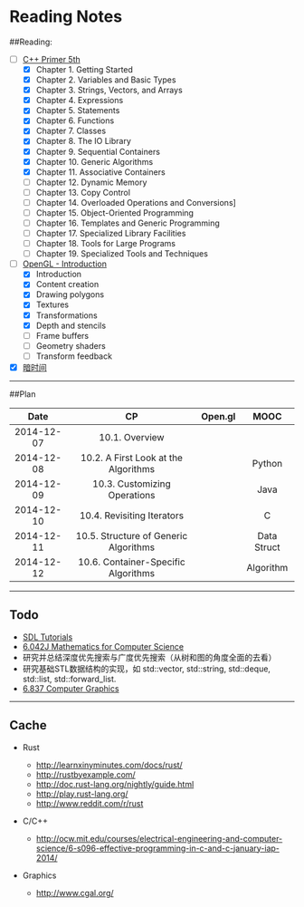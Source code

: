 Reading Notes
===========

##Reading:
- [ ] [C++ Primer 5th](http://book.douban.com/subject/24089577/)
  - [x] Chapter 1. Getting Started
  - [x] Chapter 2. Variables and Basic Types
  - [x] Chapter 3. Strings, Vectors, and Arrays
  - [x] Chapter 4. Expressions
  - [x] Chapter 5. Statements
  - [x] Chapter 6. Functions
  - [x] Chapter 7. Classes
  - [x] Chapter 8. The IO Library
  - [x] Chapter 9. Sequential Containers
  - [x] Chapter 10. Generic Algorithms
  - [x] Chapter 11. Associative Containers
  - [ ] Chapter 12. Dynamic Memory
  - [ ] Chapter 13. Copy Control
  - [ ] Chapter 14. Overloaded Operations and Conversions]
  - [ ] Chapter 15. Object-Oriented Programming
  - [ ] Chapter 16. Templates and Generic Programming
  - [ ] Chapter 17. Specialized Library Facilities
  - [ ] Chapter 18. Tools for Large Programs
  - [ ] Chapter 19. Specialized Tools and Techniques
- [ ] [OpenGL - Introduction](https://open.gl)
  - [x] Introduction
  - [x] Content creation
  - [x] Drawing polygons
  - [x] Textures
  - [x] Transformations
  - [x] Depth and stencils
  - [ ] Frame buffers
  - [ ] Geometry shaders
  - [ ] Transform feedback
- [x] [暗时间](http://book.douban.com/subject/6709809/)

----------

##Plan

| Date | CP | Open.gl | MOOC |
|:----:|:--:|:-------:|:----:|
|	2014-12-07	|	10.1. Overview	|	|		|
|	2014-12-08	|	10.2. A First Look at the Algorithms	|	|	Python	|
|	2014-12-09	|	10.3. Customizing Operations	|	|	Java	|
|	2014-12-10	|	10.4. Revisiting Iterators	|	|	C	|
|	2014-12-11	|	10.5. Structure of Generic Algorithms	|	|	Data Struct	|
|	2014-12-12	|	10.6. Container-Specific Algorithms	|	|	Algorithm	|

------

## Todo

- [SDL Tutorials](http://lazyfoo.net/tutorials/SDL/index.php)
- [6.042J Mathematics for Computer Science](http://ocw.mit.edu/courses/electrical-engineering-and-computer-science/6-042j-mathematics-for-computer-science-fall-2010/)
- 研究并总结深度优先搜索与广度优先搜索（从树和图的角度全面的去看）
- 研究基础STL数据结构的实现，如 std::vector, std::string, std::deque, std::list, std::forward_list.
- [6.837 Computer Graphics](http://ocw.mit.edu/courses/electrical-engineering-and-computer-science/6-837-computer-graphics-fall-2012/index.htm)

-----

## Cache

- Rust
    - http://learnxinyminutes.com/docs/rust/
    - http://rustbyexample.com/
    - http://doc.rust-lang.org/nightly/guide.html
    - http://play.rust-lang.org/
    - http://www.reddit.com/r/rust

- C/C++
    - http://ocw.mit.edu/courses/electrical-engineering-and-computer-science/6-s096-effective-programming-in-c-and-c-january-iap-2014/

- Graphics
    - http://www.cgal.org/
